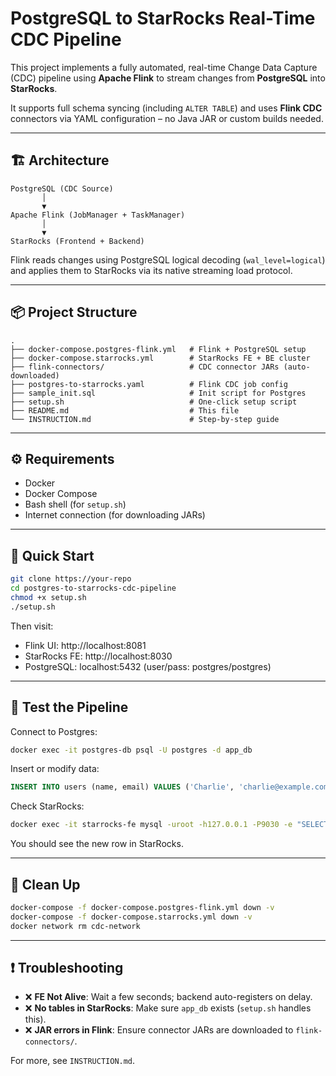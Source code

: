 # PostgreSQL to StarRocks Real-Time CDC Pipeline

This project implements a fully automated, real-time Change Data Capture (CDC) pipeline using **Apache Flink** to stream changes from **PostgreSQL** into **StarRocks**.

It supports full schema syncing (including `ALTER TABLE`) and uses **Flink CDC** connectors via YAML configuration – no Java JAR or custom builds needed.

---

## 🏗 Architecture

```text
PostgreSQL (CDC Source)
       │
       ▼
Apache Flink (JobManager + TaskManager)
       │
       ▼
StarRocks (Frontend + Backend)
```

Flink reads changes using PostgreSQL logical decoding (`wal_level=logical`) and applies them to StarRocks via its native streaming load protocol.

---

## 📦 Project Structure

```
.
├── docker-compose.postgres-flink.yml   # Flink + PostgreSQL setup
├── docker-compose.starrocks.yml        # StarRocks FE + BE cluster
├── flink-connectors/                   # CDC connector JARs (auto-downloaded)
├── postgres-to-starrocks.yaml          # Flink CDC job config
├── sample_init.sql                     # Init script for Postgres
├── setup.sh                            # One-click setup script
├── README.md                           # This file
└── INSTRUCTION.md                      # Step-by-step guide
```

---

## ⚙ Requirements

- Docker
- Docker Compose
- Bash shell (for `setup.sh`)
- Internet connection (for downloading JARs)

---

## 🚀 Quick Start

```bash
git clone https://your-repo
cd postgres-to-starrocks-cdc-pipeline
chmod +x setup.sh
./setup.sh
```

Then visit:
- Flink UI: http://localhost:8081
- StarRocks FE: http://localhost:8030
- PostgreSQL: localhost:5432 (user/pass: postgres/postgres)

---

## 🧪 Test the Pipeline

Connect to Postgres:

```bash
docker exec -it postgres-db psql -U postgres -d app_db
```

Insert or modify data:

```sql
INSERT INTO users (name, email) VALUES ('Charlie', 'charlie@example.com');
```

Check StarRocks:

```bash
docker exec -it starrocks-fe mysql -uroot -h127.0.0.1 -P9030 -e "SELECT * FROM app_db.users;"
```

You should see the new row in StarRocks.

---

## 🧼 Clean Up

```bash
docker-compose -f docker-compose.postgres-flink.yml down -v
docker-compose -f docker-compose.starrocks.yml down -v
docker network rm cdc-network
```

---

## ❗ Troubleshooting

- ❌ **FE Not Alive**: Wait a few seconds; backend auto-registers on delay.
- ❌ **No tables in StarRocks**: Make sure `app_db` exists (`setup.sh` handles this).
- ❌ **JAR errors in Flink**: Ensure connector JARs are downloaded to `flink-connectors/`.

For more, see `INSTRUCTION.md`.

